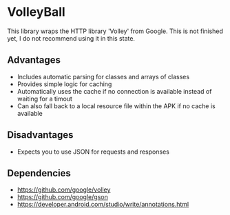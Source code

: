# VolleyBall
This library wraps the HTTP library 'Volley' from Google. This is not finished yet, I do not recommend using it in this state.

## Advantages
- Includes automatic parsing for classes and arrays of classes
- Provides simple logic for caching
- Automatically uses the cache if no connection is available instead of waiting for a timout
- Can also fall back to a local resource file within the APK if no cache is available

## Disadvantages
- Expects you to use JSON for requests and responses

## Dependencies
- https://github.com/google/volley
- https://github.com/google/gson
- https://developer.android.com/studio/write/annotations.html
